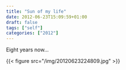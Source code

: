 ```yaml
---
title: "Sun of my life"
date: 2012-06-23T15:09:59+01:00
draft: false
tags: ["self"]
categories: ["2012"]
---
```


Eight years now...

{{< figure src="/img/20120623224809.jpg" >}}
